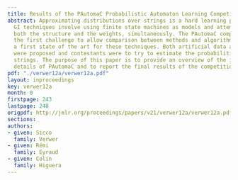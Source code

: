 ```yaml
---
title: Results of the PAutomaC Probabilistic Automaton Learning Competition
abstract: Approximating distributions over strings is a hard learning problem. Typical
  GI techniques involve using finite state machines as models and attempting to learn
  both the structure and the weights, simultaneously. The PAutomaC competition is
  the first challenge to allow comparison between methods and algorithms and builds
  a first state of the art for these techniques. Both artificial data and real data
  were proposed and contestants were to try to estimate the probabilities of test
  strings. The purpose of this paper is to provide an overview of the implementation
  details of PAutomaC and to report the final results of the competition.
pdf: "./verwer12a/verwer12a.pdf"
layout: inproceedings
key: verwer12a
month: 0
firstpage: 243
lastpage: 248
origpdf: http://jmlr.org/proceedings/papers/v21/verwer12a/verwer12a.pdf
sections: 
authors:
- given: Sicco
  family: Verwer
- given: Rémi
  family: Eyraud
- given: Colin
  family: Higuera
---
```

